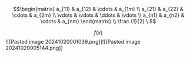 $$\begin{matrix} a_{11} & a_{12} & \cdots & a_{1m} \\ a_{21} & a_{22} & \cdots & a_{2m} \\ \vdots & \vdots & \ddots & \vdots \\ a_{n1} & a_{n2} & \cdots & a_{nm} \end{matrix} \\
\frac {1}{2} \
$$

$$f(x) $$
![[Pasted image 20241020001039.png]]![[Pasted image 20241020005144.png]]